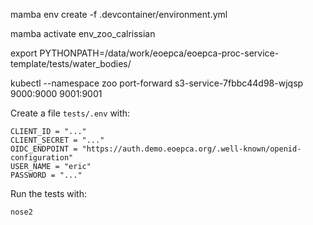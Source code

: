 mamba env create -f .devcontainer/environment.yml

mamba activate env_zoo_calrissian

export PYTHONPATH=/data/work/eoepca/eoepca-proc-service-template/tests/water_bodies/

kubectl --namespace zoo port-forward s3-service-7fbbc44d98-wjqsp 9000:9000 9001:9001

Create a file `tests/.env` with:

```
CLIENT_ID = "..."
CLIENT_SECRET = "..."
OIDC_ENDPOINT = "https://auth.demo.eoepca.org/.well-known/openid-configuration"
USER_NAME = "eric"
PASSWORD = "..."
```

Run the tests with:

```
nose2
```
